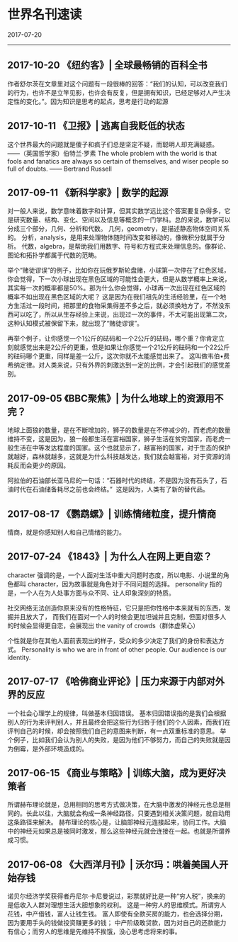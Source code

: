 # 世界名刊速读
2017-07-20


--------------------------------------------------------------------------------


## 2017-10-20 《纽约客》| 全球最畅销的百科全书
作者舒尔茨在文章里对这个问题有一段很棒的回答：“我们的认知，可以改变我们的行为，也许不是立竿见影，也许会有反复，但是拥有知识，已经足够对人产生决定性的变化。”。因为知识是思考的起点，思考是行动的起源


## 2017-10-11 《卫报》| 逃离自我贬低的状态
这个世界最大的问题就是傻子和疯子们总是坚定不疑，而聪明人却充满疑惑。
    ——（英国哲学家）伯特兰·罗素
The whole problem with the world is that fools and fanatics are always so certain of themselves, and wiser people so full of doubts.
    —— Bertrand Russell


## 2017-09-11 《新科学家》| 数学的起源
对一般人来说，数学意味着数字和计算，但其实数学远比这个答案要复杂得多，它是研究数量、结构、变化、空间以及信息等概念的一门学科。总的来说，数学可以分成三个部分，几何、分析和代数。
几何，geometry，是描述静态物体空间关系的。
分析，analysis，是用来处理物体随时间改变和移动的，像微积分就属于分析。
代数，algebra，是帮助我们用数字、符号和方程式来处理信息的。像群论、图论和拓扑学都属于代数的范畴。

举个“赌徒谬误”的例子，比如你在玩俄罗斯轮盘赌，小球第一次停在了红色区域，你会觉得，下一次小球出现在黑色区域的可能性会更大，但是从数学概率上来说，其实每一次的概率都是50%。那为什么你会觉得，小球再一次出现在红色区域的概率不如出现在黑色区域的大呢？
这是因为在我们祖先的生活经验里，在一个地方生活过一段时间，把那里的食物采集得差不多之后，就必须换地方了，不然没东西可以吃了，所以从生存经验上来说，出现过一次的事件，不太可能出现第二次，这种认知模式被保留下来，就出现了“赌徒谬误”。

再举个例子，让你感觉一个1公斤的砝码和一个2公斤的砝码，哪个重？你肯定立刻就感觉出来是2公斤的更重，但是如果让你感觉一个21公斤的砝码和一个22公斤的砝码哪个更重，同样是差一公斤，这次你就不太能感觉出来了。
这叫做韦伯•费希纳定律。对人类来说，只有外界的刺激达到一定的比例，才会引起我们的感觉差别。


## 2017-09-05 《BBC聚焦》| 为什么地球上的资源用不完？
地球上面狼的数量，是在不断增加的，狮子的数量是在不停减少的，而老虎的数量维持不变，这是因为，狼一般都生活在富裕国家，狮子生活在贫穷国家，而老虎一般生活在中等发达程度的国家。这个也就显示了，越富裕的国家，对于生态的保护就越好，森林就越多，这就是为什么科技越发达，我们就会越富裕，对于资源的消耗反而会更少的原因。

阿拉伯的石油部长亚马尼的一句话：“石器时代的终结，不是因为没有石头了，石油时代在石油储备耗尽之前也会终结。”  这是因为，人类有了新的替代品。   


## 2017-08-17 《鹦鹉螺》| 训练情绪粒度，提升情商
情商，就是你感知别人和自己情绪的能力。


## 2017-07-24 《1843》| 为什么人在网上更自恋？
character 强调的是，一个人面对生活中重大问题时态度，所以电影、小说里的角色都叫 character，因为故事就是角色对于不同问题的选择。
personality 指的是，一个人在为人处事方面与众不同、让人印象深刻的特质。

社交网络无法创造你原来没有的性格特征，它只是把你性格中本来就有的东西，发掘并且放大了，
而我们在面对一个人的时候会更加坦诚并且克制，但面对很多人的时候会显得更自恋，会展现出 the vanity of crowds（群体虚荣心）

个性就是你在其他人面前表现出的样子，受众的多少决定了我们的身份和表达方式。
Personality is who we are in front of other people. Our audience is our identity.


## 2017-07-17 《哈佛商业评论》| 压力来源于内部对外界的反应
一个社会心理学上的规律，叫做基本归因错误。
基本归因错误指的是我们会根据别人的行为来评判别人，并且最终会把这些行为归咎于他们的个人因素，而我们在评判自己的时候，却会按照我们自己的意图来判断，有一点双重标准的意思。
举个例子，比如我们会认为别人的失败，是因为他们不够努力，而自己的失败就是因为倒霉，是外部环境造成的。


## 2017-06-15 《商业与策略》| 训练大脑，成为更好决策者
所谓赫布理论就是，总用相同的思考方式做决策，在大脑中激发的神经元也总是相同的。长此以往，大脑就会构成一条神经路径，只要遇到相关决策问题，就自动用这条路径来解决。
赫布理论的核心是，让脑部神经元连接起来，协同工作。大脑中的神经元如果总是被同时激发，那么这些神经元就会连接在一起。也就是所谓养成习惯。


## 2017-06-08 《大西洋月刊》| 沃尔玛：哄着美国人开始存钱
诺贝尔经济学奖获得者丹尼尔·卡尼曼说过，彩票就好比是一种“穷人税”，换来的是低收入人群对理想生活大胆想象的权利。
这是一种穷人的思维模式。所谓穷人花钱，中产借钱，富人让钱生钱。
富人即使有全款买房的能力，也会选择分期，因为要用手头的钱做投资赚更多的钱；
中产阶级敢贷款，因为对自己的还款能力有信心；而穷人的思维是先维持不挨饿，没心思考虑将来的事。
